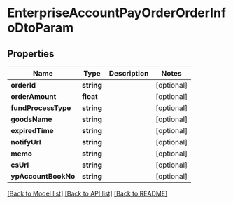 # EnterpriseAccountPayOrderOrderInfoDtoParam

## Properties
Name | Type | Description | Notes
------------ | ------------- | ------------- | -------------
**orderId** | **string** |  | [optional] 
**orderAmount** | **float** |  | [optional] 
**fundProcessType** | **string** |  | [optional] 
**goodsName** | **string** |  | [optional] 
**expiredTime** | **string** |  | [optional] 
**notifyUrl** | **string** |  | [optional] 
**memo** | **string** |  | [optional] 
**csUrl** | **string** |  | [optional] 
**ypAccountBookNo** | **string** |  | [optional] 

[[Back to Model list]](../README.md#documentation-for-models) [[Back to API list]](../README.md#documentation-for-api-endpoints) [[Back to README]](../README.md)


